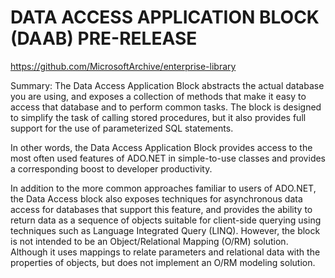 # DATA ACCESS APPLICATION BLOCK (DAAB) PRE-RELEASE
https://github.com/MicrosoftArchive/enterprise-library

Summary: The Data Access Application Block abstracts the actual database you are using, and exposes a collection of methods that make it easy to access that database and to perform common tasks. The block is designed to simplify the task of calling stored procedures, but it also provides full support for the use of parameterized SQL statements.

In other words, the Data Access Application Block provides access to the most often used features of ADO.NET in simple-to-use classes and provides a corresponding boost to developer productivity.

In addition to the more common approaches familiar to users of ADO.NET, the Data Access block also exposes techniques for asynchronous data access for databases that support this feature, and provides the ability to return data as a sequence of objects suitable for client-side querying using techniques such as Language Integrated Query (LINQ). However, the block is not intended to be an Object/Relational Mapping (O/RM) solution. Although it uses mappings to relate parameters and relational data with the properties of objects, but does not implement an O/RM modeling solution.